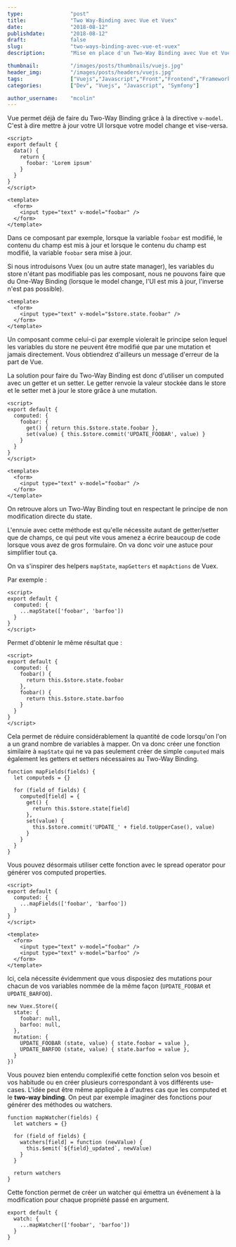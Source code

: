 ```yaml
---
type:               "post"
title:              "Two Way-Binding avec Vue et Vuex"
date:               "2018-08-12"
publishdate:        "2018-08-12"
draft:              false
slug:               "two-ways-binding-avec-vue-et-vuex"
description:        "Mise en place d'un Two-Way Binding avec Vue et Vuex."

thumbnail:          "/images/posts/thumbnails/vuejs.jpg"
header_img:         "/images/posts/headers/vuejs.jpg"
tags:               ["Vuejs","Javascript","Front","Frontend","Framework"]
categories:         ["Dev", "Vuejs", "Javascript", "Symfony"]

author_username:    "mcolin"
---
```


Vue permet déjà de faire du Two-Way Binding grâce à la directive `v-model`. C'est à dire mettre à jour votre UI lorsque votre model change et vise-versa.

```
<script>
export default {
  data() {
    return {
      foobar: 'Lorem ipsum'
    }
  }
}
</script>

<template>
  <form>
    <input type="text" v-model="foobar" />
  </form>
</template>
```

Dans ce composant par exemple, lorsque la variable `foobar` est modifié, le contenu du champ est mis à jour et lorsque le contenu du champ est modifié, la variable `foobar` sera mise à jour.

Si nous introduisons Vuex (ou un autre state manager), les variables du store n'étant pas modifiable pas les composant, nous ne pouvons faire que du One-Way Binding (lorsque le model change, l'UI est mis à jour, l'inverse n'est pas possible).

```
<template>
  <form>
    <input type="text" v-model="$store.state.foobar" />
  </form>
</template>
```

Un composant comme celui-ci par exemple violerait le principe selon lequel les variables du store ne peuvent être modifié que par une mutation et jamais directement. Vous obtiendrez d'ailleurs un message d'erreur de la part de Vue.

La solution pour faire du Two-Way Binding est donc d'utiliser un computed avec un getter et un setter. Le getter renvoie la valeur stockée dans le store et le setter met à jour le store grâce à une mutation.

```
<script>
export default {
  computed: {
    foobar: {
      get() { return this.$store.state.foobar },
      set(value) { this.$store.commit('UPDATE_FOOBAR', value) }
    }
  }
}
</script>

<template>
  <form>
    <input type="text" v-model="foobar" />
  </form>
</template>
```

On retrouve alors un Two-Way Binding tout en respectant le principe de non modification directe du state.

L'ennuie avec cette méthode est qu'elle nécessite autant de getter/setter que de champs, ce qui peut vite vous amenez a écrire beaucoup de code lorsque vous avez de gros formulaire. On va donc voir une astuce pour simplifier tout ça.

On va s'inspirer des helpers `mapState`, `mapGetters` et `mapActions` de Vuex.

Par exemple :

```
<script>
export default {
  computed: {
    ...mapState(['foobar', 'barfoo'])
  }
}
</script>
```

Permet d'obtenir le même résultat que :

```
<script>
export default {
  computed: {
    foobar() {
      return this.$store.state.foobar
    },
    foobar() {
      return this.$store.state.barfoo
    }
  }
}
</script>
```

Cela permet de réduire considérablement la quantité de code lorsqu'on l'on a un grand nombre de variables à mapper. On va donc créer une fonction similaire à `mapState` qui ne va pas seulement créer de simple `computed` mais également les getters et setters nécessaires au Two-Way Binding.

```
function mapFields(fields) {
  let computeds = {}

  for (field of fields) {
    computed[field] = {
      get() {
        return this.$store.state[field]
      },
      set(value) {
        this.$store.commit('UPDATE_' + field.toUpperCase(), value)
      }
    }
  }
}
```

Vous pouvez désormais utiliser cette fonction avec le spread operator pour générer vos computed properties.

```
<script>
export default {
  computed: {
    ...mapFields(['foobar', 'barfoo'])
  }
}
</script>

<template>
  <form>
    <input type="text" v-model="foobar" />
    <input type="text" v-model="barfoo" />
  </form>
</template>
```

Ici, cela nécessite évidemment que vous disposiez des mutations pour chacun de vos variables nommée de la même façon (`UPDATE_FOOBAR` et `UPDATE_BARFOO`).

```
new Vuex.Store({
  state: {
    foobar: null,
    barfoo: null,
  },
  mutation: {
    UPDATE_FOOBAR (state, value) { state.foobar = value },
    UPDATE_BARFOO (state, value) { state.barfoo = value },
  }
})
```

Vous pouvez bien entendu complexifié cette fonction selon vos besoin et vos habitude ou en créer plusieurs correspondant à vos différents use-cases. L'idée peut être même appliquée à d'autres cas que les computed et le **two-way binding**. On peut par exemple imaginer des fonctions pour générer des méthodes ou watchers.

```
function mapWatcher(fields) {
  let watchers = {}

  for (field of fields) {
    watchers[field] = function (newValue) {
      this.$emit(`${field}_updated`, newValue)
    }
  }

  return watchers
}
```

Cette fonction permet de créer un watcher qui émettra un événement à la modification pour chaque propriété passé en argument.

```
export default {
  watch: {
    ...mapWatcher(['foobar', 'barfoo'])
  }
}
```
